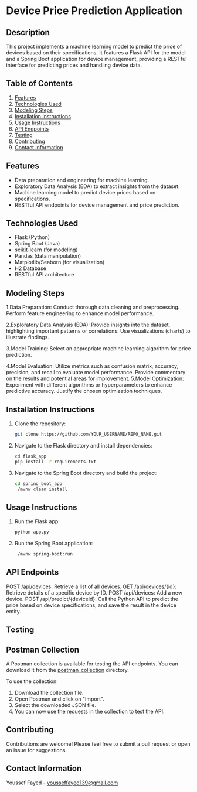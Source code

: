 # Device Price Prediction Application

## Description

This project implements a machine learning model to predict the price of devices based on their specifications. It features a Flask API for the model and a Spring Boot application for device management, providing a RESTful interface for predicting prices and handling device data.

## Table of Contents

1. [Features](#features)
2. [Technologies Used](#technologies-used)
3. [Modeling Steps](#modeling-steps)
4. [Installation Instructions](#installation-instructions)
5. [Usage Instructions](#usage-instructions)
6. [API Endpoints](#api-endpoints)
7. [Testing](#testing)
8. [Contributing](#contributing)
9. [Contact Information](#contact-information)

## Features

- Data preparation and engineering for machine learning.
- Exploratory Data Analysis (EDA) to extract insights from the dataset.
- Machine learning model to predict device prices based on specifications.
- RESTful API endpoints for device management and price prediction.

## Technologies Used

- Flask (Python)
- Spring Boot (Java)
- scikit-learn (for modeling)
- Pandas (data manipulation)
- Matplotlib/Seaborn (for visualization)
- H2 Database
- RESTful API architecture

## Modeling Steps

1.Data Preparation:
  Conduct thorough data cleaning and preprocessing.
  Perform feature engineering to enhance model performance.

2.Exploratory Data Analysis (EDA):
  Provide insights into the dataset, highlighting important patterns or correlations.
  Use visualizations (charts) to illustrate findings.
  
3.Model Training:
  Select an appropriate machine learning algorithm for price prediction.
 
4.Model Evaluation:
  Utilize metrics such as confusion matrix, accuracy, precision, and recall to evaluate model     performance.
  Provide commentary on the results and potential areas for improvement.
5.Model Optimization:
  Experiment with different algorithms or hyperparameters to enhance predictive accuracy.
  Justify the chosen optimization techniques.

## Installation Instructions

1. Clone the repository:
   ```bash
   git clone https://github.com/YOUR_USERNAME/REPO_NAME.git

2. Navigate to the Flask directory and install dependencies:
   ```bash
   cd flask_app
   pip install -r requirements.txt
3. Navigate to the Spring Boot directory and build the project:
    ```bash
    cd spring_boot_app
    ./mvnw clean install

## Usage Instructions

1. Run the Flask app:
    ```bash
    python app.py
2. Run the Spring Boot application:
     ```bash
     ./mvnw spring-boot:run

## API Endpoints

POST /api/devices: Retrieve a list of all devices.
GET /api/devices/{id}: Retrieve details of a specific device by ID.
POST /api/devices: Add a new device.
POST /api/predict/{deviceId}: Call the Python API to predict the price based on device specifications, and save the result in the device entity.

## Testing 
## Postman Collection

A Postman collection is available for testing the API endpoints. You can download it from the [postman_collection](postman_collection/my_collection.json) directory. 

To use the collection:
1. Download the collection file.
2. Open Postman and click on "Import".
3. Select the downloaded JSON file.
4. You can now use the requests in the collection to test the API.

## Contributing 
Contributions are welcome! Please feel free to submit a pull request or open an issue for suggestions.

## Contact Information 
Youssef Fayed - yousseffayed139@gmail.com



